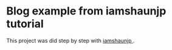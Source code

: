 # Blog example from iamshaunjp tutorial

This project was did step by step with [iamshaunjp ](https://github.com/iamshaunjp/react-redux-complete-playlist/).